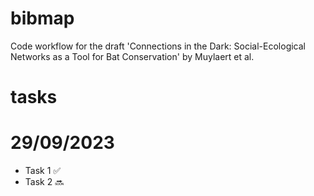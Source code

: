 # bibmap
Code workflow for the draft 'Connections in the Dark: Social-Ecological Networks as a Tool for Bat Conservation' by Muylaert et al.

# tasks
 
# 29/09/2023

* Task 1 :white_check_mark:
* Task 2 :soon:
